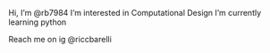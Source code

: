 Hi, I’m @rb7984
I’m interested in Computational Design
I’m currently learning python

Reach me on ig
@riccbarelli

<!---
rb7984/rb7984 is a ✨ special ✨ repository because its `README.md` (this file) appears on your GitHub profile.
You can click the Preview link to take a look at your changes.
--->
